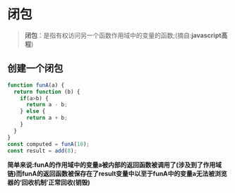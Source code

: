 # 闭包
> **闭包**：是指有权访问另一个函数作用域中的变量的函数;(摘自:**javascript高程**)


## 创建一个闭包
```js
function funA(a) {
  return function (b) {
    if(a>b) {
      return a - b;
    } else {
      return a + b;
    }
  }
}
const computed = funA(10);
const result = add(8);
```
**简单来说:funA的作用域中的变量a被内部的返回函数被调用了(涉及到了作用域链)而funA的返回函数被保存在了result变量中以至于funA中的变量a无法被浏览器的‘回收机制’正常回收(销毁)**
